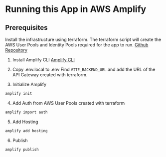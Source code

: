 # Running this App in AWS Amplify

## Prerequisites
Install the infrastructure using terraform. The terraform script will create the AWS User Pools and Identity Pools required for the app to run.
[Github Repository](https://github.com/yoandresaav/amplify-terraform-backend)


1. Install Amplify CLI
[Amplify CLI](https://docs.amplify.aws/gen1/javascript/tools/cli/start/set-up-cli/)

2. Copy .env.local to .env
Find `VITE_BACKEND_URL` and add the URL of the API Gateway created with terraform.

3. Initialize Amplify
```bash
amplify init
```
4. Add Auth from AWS User Pools created with terraform
```bash
amplify import auth
```
5. Add Hosting
```bash
amplify add hosting
```
6. Publish
```bash
amplify publish
```


